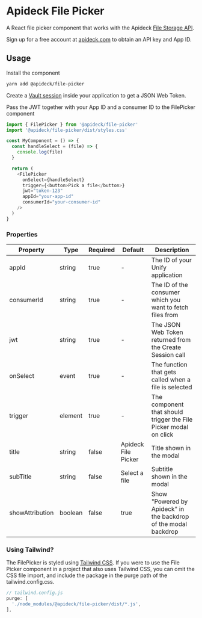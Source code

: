 # Apideck File Picker

A React file picker component that works with the Apideck [File Storage API](https://developers.apideck.com/apis/file-storage/reference).

Sign up for a free account at [apideck.com](https://app.apideck.com/signup) to obtain an API key and App ID.

## Usage

Install the component

```sh
yarn add @apideck/file-picker
```

Create a [Vault session](https://developers.apideck.com/apis/vault/reference#operation/sessionsCreate) inside your application to get a JSON Web Token.

Pass the JWT together with your App ID and a consumer ID to the FilePicker component

```js
import { FilePicker } from '@apideck/file-picker'
import '@apideck/file-picker/dist/styles.css'

const MyComponent = () => {
  const handleSelect = (file) => {
    console.log(file)
  }

  return (
    <FilePicker
      onSelect={handleSelect}
      trigger={<button>Pick a file</button>}
      jwt="token-123"
      appId="your-app-id"
      consumerId="your-consumer-id"
    />
  )
}
```

### Properties

| Property        | Type    | Required | Default             | Description                                                      |
| --------------- | ------- | -------- | ------------------- | ---------------------------------------------------------------- |
| appId           | string  | true     | -                   | The ID of your Unify application                                 |
| consumerId      | string  | true     | -                   | The ID of the consumer which you want to fetch files from        |
| jwt             | string  | true     | -                   | The JSON Web Token returned from the Create Session call         |
| onSelect        | event   | true     | -                   | The function that gets called when a file is selected            |
| trigger         | element | true     | -                   | The component that should trigger the File Picker modal on click |
| title           | string  | false    | Apideck File Picker | Title shown in the modal                                         |
| subTitle        | string  | false    | Select a file       | Subtitle shown in the modal                                      |
| showAttribution | boolean | false    | true                | Show "Powered by Apideck" in the backdrop of the modal backdrop  |

### Using Tailwind?

The FilePicker is styled using [Tailwind CSS](https://tailwindcss.com/). If you were to use the File Picker component in a project that also uses Tailwind CSS, you can omit the CSS file import, and include the package in the purge path of the tailwind.config.css.

```js
// tailwind.config.js
purge: [
  './node_modules/@apideck/file-picker/dist/*.js',
],
```
